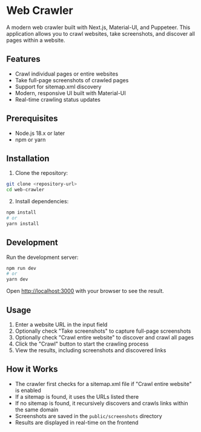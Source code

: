 # Web Crawler

A modern web crawler built with Next.js, Material-UI, and Puppeteer. This application allows you to crawl websites, take screenshots, and discover all pages within a website.

## Features

- Crawl individual pages or entire websites
- Take full-page screenshots of crawled pages
- Support for sitemap.xml discovery
- Modern, responsive UI built with Material-UI
- Real-time crawling status updates

## Prerequisites

- Node.js 18.x or later
- npm or yarn

## Installation

1. Clone the repository:
```bash
git clone <repository-url>
cd web-crawler
```

2. Install dependencies:
```bash
npm install
# or
yarn install
```

## Development

Run the development server:

```bash
npm run dev
# or
yarn dev
```

Open [http://localhost:3000](http://localhost:3000) with your browser to see the result.

## Usage

1. Enter a website URL in the input field
2. Optionally check "Take screenshots" to capture full-page screenshots
3. Optionally check "Crawl entire website" to discover and crawl all pages
4. Click the "Crawl" button to start the crawling process
5. View the results, including screenshots and discovered links

## How it Works

- The crawler first checks for a sitemap.xml file if "Crawl entire website" is enabled
- If a sitemap is found, it uses the URLs listed there
- If no sitemap is found, it recursively discovers and crawls links within the same domain
- Screenshots are saved in the `public/screenshots` directory
- Results are displayed in real-time on the frontend
